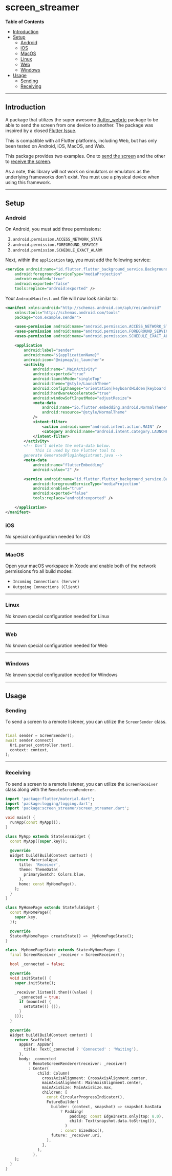 # screen_streamer

<!-- START doctoc generated TOC please keep comment here to allow auto update -->
<!-- DON'T EDIT THIS SECTION, INSTEAD RE-RUN doctoc TO UPDATE -->
**Table of Contents**

- [Introduction](#introduction)
- [Setup](#setup)
  - [Android](#android)
  - [iOS](#ios)
  - [MacOS](#macos)
  - [Linux](#linux)
  - [Web](#web)
  - [Windows](#windows)
- [Usage](#usage)
  - [Sending](#sending)
  - [Receiving](#receiving)

<!-- END doctoc generated TOC please keep comment here to allow auto update -->

---

## Introduction

A package that utilizes the super awesome [flutter_webrtc](https://pub.dev/packages/flutter_webrtc) package to be able to send the screen from one device to another.  The package was inspired by a closed [Flutter Issue](https://github.com/flutter/flutter/issues/81653).

This is compatible with all Flutter platforms, including Web, but has only been tested on Android, iOS, MacOS, and Web.

This package provides two examples.  One to [send the screen](https://github.com/peiffer-innovations/screen_streamer/tree/main/examples/sender) and the other to [receive the screen](https://github.com/peiffer-innovations/screen_streamer/tree/main/examples/receiver).

As a note, this library will not work on simulators or emulators as the underlying frameworks don't exist.  You must use a physical device when using this framework.

---

## Setup

### Android

On Android, you must add three permissions:

1. `android.permission.ACCESS_NETWORK_STATE`
1. `android.permission.FOREGROUND_SERVICE`
1. `android.permission.SCHEDULE_EXACT_ALARM`

Next, within the `application` tag, you must add the following service:

```xml
<service android:name="id.flutter.flutter_background_service.BackgroundService"
    android:foregroundServiceType="mediaProjection"
    android:enabled="true"
    android:exported="false"
    tools:replace="android:exported" />
```

Your `AndroidManifest.xml` file will now look similar to:

```xml
<manifest xmlns:android="http://schemas.android.com/apk/res/android"
    xmlns:tools="http://schemas.android.com/tools"
    package="com.example.sender">

    <uses-permission android:name="android.permission.ACCESS_NETWORK_STATE" />
    <uses-permission android:name="android.permission.FOREGROUND_SERVICE" />
    <uses-permission android:name="android.permission.SCHEDULE_EXACT_ALARM" />

    <application
        android:label="sender"
        android:name="${applicationName}"
        android:icon="@mipmap/ic_launcher">
        <activity
            android:name=".MainActivity"
            android:exported="true"
            android:launchMode="singleTop"
            android:theme="@style/LaunchTheme"
            android:configChanges="orientation|keyboardHidden|keyboard|screenSize|smallestScreenSize|locale|layoutDirection|fontScale|screenLayout|density|uiMode"
            android:hardwareAccelerated="true"
            android:windowSoftInputMode="adjustResize">
            <meta-data
                android:name="io.flutter.embedding.android.NormalTheme"
                android:resource="@style/NormalTheme"
            />
            <intent-filter>
                <action android:name="android.intent.action.MAIN" />
                <category android:name="android.intent.category.LAUNCHER" />
            </intent-filter>
        </activity>
        <!-- Don't delete the meta-data below.
             This is used by the Flutter tool to
        generate GeneratedPluginRegistrant.java -->
        <meta-data
            android:name="flutterEmbedding"
            android:value="2" />

        <service android:name="id.flutter.flutter_background_service.BackgroundService"
            android:foregroundServiceType="mediaProjection"
            android:enabled="true"
            android:exported="false"
            tools:replace="android:exported" />

    </application>
</manifest>
```


### iOS

No special configuration needed for iOS


---

### MacOS

Open your macOS workspace in Xcode and enable both of the network permissions fro all build modes:

* `Incoming Connections (Server)`
* `Outgoing Connections (Client)`


---

### Linux

No known special configuration needed for Linux

---

### Web

No known special configuration needed for Web

---

### Windows

No known special configuration needed for Windows

---

## Usage

### Sending

To send a screen to a remote listener, you can utilize the `ScreenSender` class.

```dart

final sender = ScreenSender();
await sender.connect(
  Uri.parse(_controller.text),
  context: context,
);

```


---

### Receiving

To send a screen to a remote listener, you can utilize the `ScreenReceiver`
class along with the `RemoteScreenRenderer`.

```dart
import 'package:flutter/material.dart';
import 'package:logging/logging.dart';
import 'package:screen_streamer/screen_streamer.dart';

void main() {
  runApp(const MyApp());
}

class MyApp extends StatelessWidget {
  const MyApp({super.key});

  @override
  Widget build(BuildContext context) {
    return MaterialApp(
      title: 'Receiver',
      theme: ThemeData(
        primarySwatch: Colors.blue,
      ),
      home: const MyHomePage(),
    );
  }
}

class MyHomePage extends StatefulWidget {
  const MyHomePage({
    super.key,
  });

  @override
  State<MyHomePage> createState() => _MyHomePageState();
}

class _MyHomePageState extends State<MyHomePage> {
  final ScreenReceiver _receiver = ScreenReceiver();

  bool _connected = false;

  @override
  void initState() {
    super.initState();

    _receiver.listen().then(((value) {
      _connected = true;
      if (mounted) {
        setState(() {});
      }
    }));
  }

  @override
  Widget build(BuildContext context) {
    return Scaffold(
      appBar: AppBar(
        title: Text(_connected ? 'Connected' : 'Waiting'),
      ),
      body: _connected
          ? RemoteScreenRenderer(receiver: _receiver)
          : Center(
              child: Column(
                crossAxisAlignment: CrossAxisAlignment.center,
                mainAxisAlignment: MainAxisAlignment.center,
                mainAxisSize: MainAxisSize.max,
                children: [
                  const CircularProgressIndicator(),
                  FutureBuilder(
                    builder: (context, snapshot) => snapshot.hasData
                        ? Padding(
                            padding: const EdgeInsets.only(top: 8.0),
                            child: Text(snapshot.data.toString()),
                          )
                        : const SizedBox(),
                    future: _receiver.uri,
                  ),
                ],
              ),
            ),
    );
  }
}


```